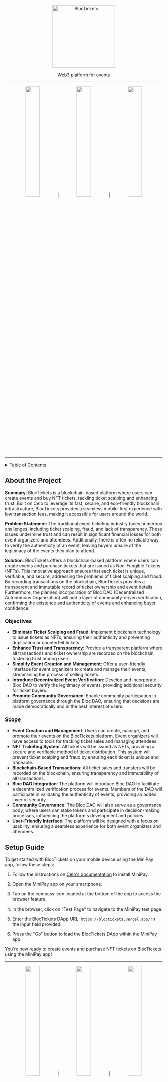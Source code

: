 <!-- TITLE -->
<p align="center">
<img src="https://github.com/johnnjuki/bloctickets/assets/84154246/f5c117ef-1d2e-4adf-88e3-da3197b8a5a9" width="200px" alt="BlocTickets" />

  <p align="center">Web3 platform for events</p>
</p>

------

<div align="center">
<img src="https://github.com/johnnjuki/bloctickets/assets/84154246/5223f636-6909-42f8-8738-9ba9a3f90516" width=30% height=30%> | <img src="https://github.com/johnnjuki/bloctickets/assets/84154246/acdbc272-a2cc-4d49-8894-e7daafd858ac" width=30% height=30%> | <img src="https://github.com/johnnjuki/bloctickets/assets/84154246/62ad0b68-e6a8-4ee7-a7cf-2a72e2bad9fb" width=30% height=30%> 
</div>

------

<details>
<summary> Table of Contents</summary>

- [About the Project](#about-the-project)
- [Setup Guide](#setup-guide)
- [Project Timeline](#project-timeline)
- [Features In Progress](#features-in-progress)

</details>

## About the Project

**Summary**: BlocTickets is a blockchain-based platform where users can create events and buy NFT tickets, tackling ticket scalping and enhancing trust. Built on Celo to leverage its fast, secure, and eco-friendly blockchain infrastructure, BlocTickets provides a seamless mobile-first experience with low transaction fees, making it accessible for users around the world. 

**Problem Statement**: The traditional event ticketing industry faces numerous challenges, including ticket scalping, fraud, and lack of transparency. These issues undermine trust and can result in significant financial losses for both event organizers and attendees. Additionally, there is often no reliable way to verify the authenticity of an event, leaving buyers unsure of the legitimacy of the events they plan to attend.

**Solution**: BlocTickets offers a blockchain-based platform where users can create events and purchase tickets that are issued as Non-Fungible Tokens (NFTs). This innovative approach ensures that each ticket is unique, verifiable, and secure, addressing the problems of ticket scalping and fraud. By recording transactions on the blockchain, BlocTickets provides a transparent and immutable record of ticket ownership and event details. Furthermore, the planned incorporation of Bloc DAO (Decentralized Autonomous Organization) will add a layer of community-driven verification, confirming the existence and authenticity of events and enhancing buyer confidence.

### Objectives
- **Eliminate Ticket Scalping and Fraud**: Implement blockchain technology to issue tickets as NFTs, ensuring their authenticity and preventing duplication or counterfeit tickets.
- **Enhance Trust and Transparency**: Provide a transparent platform where all transactions and ticket ownership are recorded on the blockchain, fostering trust among users.
- **Simplify Event Creation and Management**: Offer a user-friendly interface for event organizers to create and manage their events, streamlining the process of selling tickets.
- **Introduce Decentralized Event Verification**: Develop and incorporate Bloc DAO to verify the legitimacy of events, providing additional security for ticket buyers.
- **Promote Community Governance**: Enable community participation in platform governance through the Bloc DAO, ensuring that decisions are made democratically and in the best interest of users.

### Scope
- **Event Creation and Management**: Users can create, manage, and promote their events on the BlocTickets platform. Event organizers will have access to tools for tracking ticket sales and managing attendees.
- **NFT Ticketing System**: All tickets will be issued as NFTs, providing a secure and verifiable method of ticket distribution. This system will prevent ticket scalping and fraud by ensuring each ticket is unique and traceable.
- **Blockchain-Based Transactions**: All ticket sales and transfers will be recorded on the blockchain, ensuring transparency and immutability of all transactions.
- **Bloc DAO Integration**: The platform will introduce Bloc DAO to facilitate a decentralized verification process for events. Members of the DAO will participate in validating the authenticity of events, providing an added layer of security.
- **Community Governance**: The Bloc DAO will also serve as a governance body, where users can stake tokens and participate in decision-making processes, influencing the platform's development and policies.
- **User-Friendly Interface**: The platform will be designed with a focus on usability, ensuring a seamless experience for both event organizers and attendees.

## Setup Guide

To get started with BlocTickets on your mobile device using the MiniPay app, follow these steps:

1. Follow the instructions on [Celo's documentation](https://docs.celo.org/developer/build-on-minipay/overview#installing-minipay) to install MiniPay.

2. Open the MiniPay app on your smartphone.

3. Tap on the compass icon located at the bottom of the app to access the browser feature.

4. In the browser, click on "Test Page" to navigate to the MiniPay test page.

5. Enter the BlocTickets DApp URL: `https://bloctickets.vercel.app/` in the input field provided.

6. Press the "Go" button to load the BlocTickets DApp within the MiniPay app.

You're now ready to create events and purchase NFT tickets on BlocTickets using the MiniPay app!

------

<div align="center">
<img src="https://github.com/johnnjuki/bloctickets/assets/84154246/0dea97ba-cee5-4060-9937-335d9ae17912" width=30% height=30%> | <img src="https://github.com/johnnjuki/bloctickets/assets/84154246/ae10173b-c58e-49d7-83c9-51ad4885f3f4" width=30% height=30%> | <img src="https://github.com/johnnjuki/bloctickets/assets/84154246/3a849b0c-1d26-4695-9b7c-923e4a0ec616" width=30% height=30%> 
</div>

------


## Project Timeline

BlocTickets was initiated on May 1st with the vision to revolutionize the event ticketing industry. When the hackathon was announced on May 2nd, it became evident that BlocTickets was a perfect fit. The hackathon provided an exciting opportunity to continue building and submit the project, adhering to the rules which require disclosure of the project's inception in relation to the hackathon's announcement.

## Features In Progress

While BlocTickets is operational and allows users to successfully create and pay for events using cUSD, we are actively working on expanding its capabilities. The following features are under development:

#### Decentralized Autonomous Organization (DAO)

We are in the process of developing and incorporating the Bloc DAO. This will serve as a decentralized governance layer for the platform, allowing the community to verify event authenticity and participate in decision-making processes.

Stay tuned for updates as we continue to build and improve BlocTickets to serve you better!

<p align="right">(<a href="#top">back to top</a>)</p>
